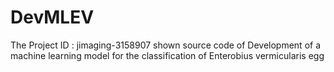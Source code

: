 # DevMLEV
The Project ID : jimaging-3158907 shown source code of Development of a machine learning model for the classification of Enterobius vermicularis egg
